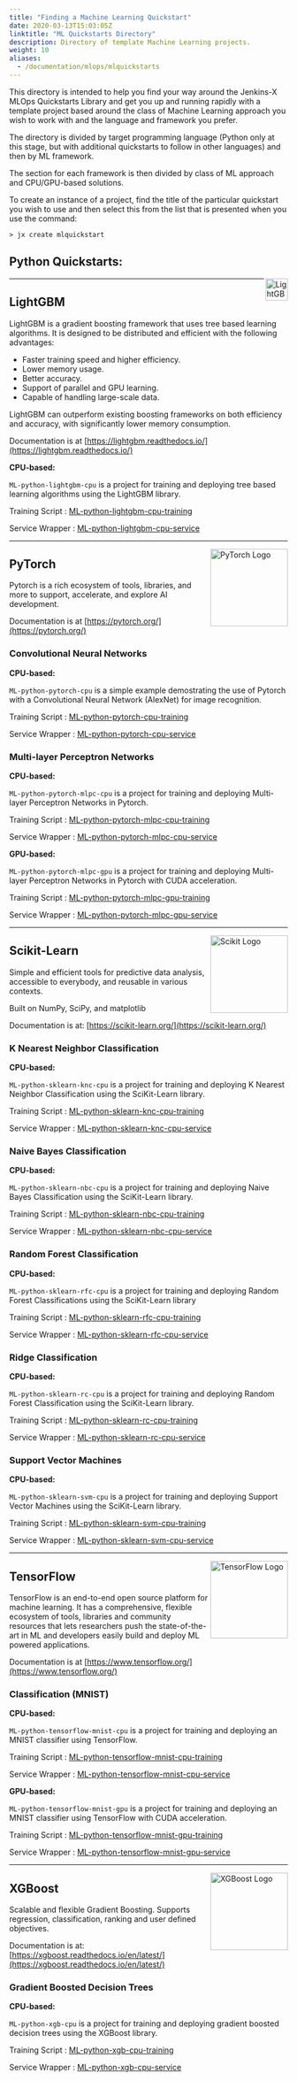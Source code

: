 ```yaml
---
title: "Finding a Machine Learning Quickstart"
date: 2020-03-13T15:03:05Z
linktitle: "ML Quickstarts Directory"
description: Directory of template Machine Learning projects.
weight: 10
aliases:
  - /documentation/mlops/mlquickstarts
---
```


This directory is intended to help you find your way around the Jenkins-X MLOps Quickstarts Library and get you up and running rapidly with a template project based around the class of Machine Learning approach you wish to work with and the language and framework you prefer.

The directory is divided by target programming language (Python only at this stage, but with additional quickstarts to follow in other languages) and then by ML framework.

The section for each framework is then divided by class of ML approach and CPU/GPU-based solutions.

To create an instance of a project, find the title of the particular quickstart you wish to use and then select this from the list that is presented when you use the command:

```
> jx create mlquickstart
```


**Python Quickstarts:**
---
<img src="https://avatars-04.gitter.im/group/iv/4/57542d4cc43b8c601977b6ad?s=48" alt="LightGBM Logo" width="40" align="right">

---
## LightGBM
LightGBM is a gradient boosting framework that uses tree based learning algorithms. It is designed to be distributed and efficient with the following advantages:

- Faster training speed and higher efficiency.
- Lower memory usage.
- Better accuracy.
- Support of parallel and GPU learning.
- Capable of handling large-scale data.

LightGBM can outperform existing boosting frameworks on both efficiency and accuracy, with significantly lower memory consumption.

Documentation is at [https://lightgbm.readthedocs.io/](https://lightgbm.readthedocs.io/)

**CPU-based:**

`ML-python-lightgbm-cpu` is a project for training and deploying tree based learning algorithms using the LightGBM library.

Training Script : [ML-python-lightgbm-cpu-training](https://github.com/machine-learning-quickstarts/ML-python-lightgbm-cpu-training)

Service Wrapper : [ML-python-lightgbm-cpu-service](https://github.com/machine-learning-quickstarts/ML-python-lightgbm-cpu-service)

---
<img src="https://pytorch.org/assets/images/logo-dark.svg" alt="PyTorch Logo" width="140" align="right">

## PyTorch
Pytorch is a rich ecosystem of tools, libraries, and more to support, accelerate, and explore AI development.

Documentation is at [https://pytorch.org/](https://pytorch.org/)
### Convolutional Neural Networks
**CPU-based:**

`ML-python-pytorch-cpu` is a simple example demostrating the use of Pytorch with a Convolutional Neural Network (AlexNet) for image recognition.

Training Script : [ML-python-pytorch-cpu-training](https://github.com/machine-learning-quickstarts/ML-python-pytorch-cpu-training)

Service Wrapper : [ML-python-pytorch-cpu-service](https://github.com/machine-learning-quickstarts/ML-python-pytorch-cpu-service)


### Multi-layer Perceptron Networks
**CPU-based:**

`ML-python-pytorch-mlpc-cpu` is a project for training and deploying Multi-layer Perceptron Networks in Pytorch.

Training Script : [ML-python-pytorch-mlpc-cpu-training](https://github.com/machine-learning-quickstarts/ML-python-pytorch-mlpc-cpu-training)

Service Wrapper : [ML-python-pytorch-mlpc-cpu-service](https://github.com/machine-learning-quickstarts/ML-python-pytorch-mlpc-cpu-service)

**GPU-based:**

`ML-python-pytorch-mlpc-gpu` is a project for training and deploying Multi-layer Perceptron Networks in Pytorch with CUDA acceleration.

Training Script : [ML-python-pytorch-mlpc-gpu-training](https://github.com/machine-learning-quickstarts/ML-python-pytorch-mlpc-gpu-training)

Service Wrapper : [ML-python-pytorch-mlpc-gpu-service](https://github.com/machine-learning-quickstarts/ML-python-pytorch-mlpc-gpu-service)

---
<img src="https://scikit-learn.org/stable/_static/scikit-learn-logo-small.png" alt="Scikit Logo" width="140" align="right">


## Scikit-Learn
Simple and efficient tools for predictive data analysis, accessible to everybody, and reusable in various contexts. 

Built on NumPy, SciPy, and matplotlib

Documentation is at: [https://scikit-learn.org/](https://scikit-learn.org/)

### K Nearest Neighbor Classification
**CPU-based:**

`ML-python-sklearn-knc-cpu` is a project for training and deploying K Nearest Neighbor Classification using the SciKit-Learn library.

Training Script : [ML-python-sklearn-knc-cpu-training](https://github.com/machine-learning-quickstarts/ML-python-sklearn-knc-cpu-training)

Service Wrapper : [ML-python-sklearn-knc-cpu-service](https://github.com/machine-learning-quickstarts/ML-python-sklearn-knc-cpu-service)

### Naive Bayes Classification
**CPU-based:**

`ML-python-sklearn-nbc-cpu` is a project for training and deploying Naive Bayes Classification using the SciKit-Learn library.

Training Script : [ML-python-sklearn-nbc-cpu-training](https://github.com/machine-learning-quickstarts/ML-python-sklearn-nbc-cpu-training)

Service Wrapper : [ML-python-sklearn-nbc-cpu-service](https://github.com/machine-learning-quickstarts/ML-python-sklearn-nbc-cpu-service)

### Random Forest Classification
**CPU-based:**

`ML-python-sklearn-rfc-cpu` is a project for training and deploying Random Forest Classifications using the SciKit-Learn library

Training Script : [ML-python-sklearn-rfc-cpu-training](https://github.com/machine-learning-quickstarts/ML-python-sklearn-rfc-cpu-training)

Service Wrapper : [ML-python-sklearn-rfc-cpu-service](https://github.com/machine-learning-quickstarts/ML-python-sklearn-rfc-cpu-service)

### Ridge Classification
**CPU-based:**

`ML-python-sklearn-rc-cpu` is a project for training and deploying Random Forest Classification using the SciKit-Learn library.

Training Script : [ML-python-sklearn-rc-cpu-training](https://github.com/machine-learning-quickstarts/ML-python-sklearn-rc-cpu-training)

Service Wrapper : [ML-python-sklearn-rc-cpu-service](https://github.com/machine-learning-quickstarts/ML-python-sklearn-rc-cpu-service)

### Support Vector Machines
**CPU-based:**

`ML-python-sklearn-svm-cpu` is a project for training and deploying Support Vector Machines using the SciKit-Learn library.

Training Script : [ML-python-sklearn-svm-cpu-training](https://github.com/machine-learning-quickstarts/ML-python-sklearn-svm-cpu-training)

Service Wrapper : [ML-python-sklearn-svm-cpu-service](https://github.com/machine-learning-quickstarts/ML-python-sklearn-svm-cpu-service)

---
<img src="https://www.gstatic.com/devrel-devsite/prod/vbc166ea82921a0c6d4f6ee6c94a3e0bcf7b885b334dd31c4592509cb25134992/tensorflow/images/lockup.svg" alt="TensorFlow Logo" width="140" align="right">

## TensorFlow
TensorFlow is an end-to-end open source platform for machine learning. It has a comprehensive, flexible ecosystem of tools, libraries and community resources that lets researchers push the state-of-the-art in ML and developers easily build and deploy ML powered applications.

Documentation is at [https://www.tensorflow.org/](https://www.tensorflow.org/)

### Classification (MNIST)
**CPU-based:**

`ML-python-tensorflow-mnist-cpu` is a project for training and deploying an MNIST classifier using TensorFlow.

Training Script : [ML-python-tensorflow-mnist-cpu-training](https://github.com/machine-learning-quickstarts/ML-python-tensorflow-mnist-cpu-training)

Service Wrapper : [ML-python-tensorflow-mnist-cpu-service](https://github.com/machine-learning-quickstarts/ML-python-tensorflow-mnist-cpu-service)

**GPU-based:**

`ML-python-tensorflow-mnist-gpu` is a project for training and deploying an MNIST classifier using TensorFlow with CUDA acceleration.

Training Script : [ML-python-tensorflow-mnist-gpu-training](https://github.com/machine-learning-quickstarts/ML-python-tensorflow-mnist-gpu-training)

Service Wrapper : [ML-python-tensorflow-mnist-gpu-service](https://github.com/machine-learning-quickstarts/ML-python-tensorflow-mnist-gpu-service)

---
<img src="https://xgboost.ai/images/logo/xgboost-logo.png" alt="XGBoost Logo" width="140" align="right">

## XGBoost
Scalable and flexible Gradient Boosting. Supports regression, classification, ranking and user defined objectives.

Documentation is at: [https://xgboost.readthedocs.io/en/latest/](https://xgboost.readthedocs.io/en/latest/)

### Gradient Boosted Decision Trees
**CPU-based:**

`ML-python-xgb-cpu` is a project for training and deploying gradient boosted decision trees using the XGBoost library.

Training Script : [ML-python-xgb-cpu-training](https://github.com/machine-learning-quickstarts/ML-python-xgb-cpu-training)

Service Wrapper : [ML-python-xgb-cpu-service](https://github.com/machine-learning-quickstarts/ML-python-xgb-cpu-service)

